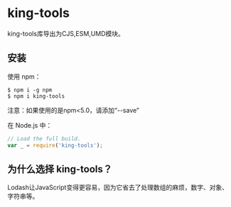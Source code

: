 # king-tools
king-tools库导出为CJS,ESM,UMD模块。

## 安装

使用 npm：
```shell
$ npm i -g npm
$ npm i king-tools
```
注意：如果使用的是npm<5.0，请添加“--save”

在 Node.js 中：
```js
// Load the full build.
var _ = require('king-tools');
```
## 为什么选择 king-tools？
Lodash让JavaScript变得更容易，因为它省去了处理数组的麻烦，数字、对象、字符串等。
